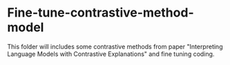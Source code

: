 # Fine-tune-contrastive-method-model
This folder will includes some contrastive methods from paper "Interpreting Language Models with Contrastive Explanations" and fine tuning coding.
